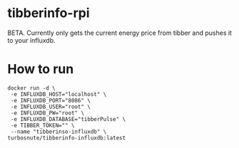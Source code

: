# tibberinfo-rpi
BETA. Currently only gets the current energy price from tibber and pushes it to your influxdb.

# How to run
```
docker run -d \
 -e INFLUXDB_HOST="localhost" \
 -e INFLUXDB_PORT="8086" \
 -e INFLUXDB_USER="root" \
 -e INFLUXDB_PW="root" \
 -e INFLUXDB_DATABASE="tibberPulse" \
 -e TIBBER_TOKEN="" \
 --name "tibberinso-influxdb" \
turbosnute/tibberinfo-influxdb:latest
```

